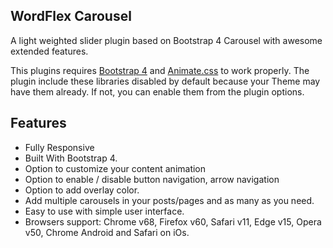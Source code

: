 
## WordFlex Carousel 

A light weighted slider plugin based on Bootstrap 4 Carousel with awesome extended features.

This plugins requires [Bootstrap 4](https://getbootstrap.com/) and [Animate.css](https://daneden.github.io/animate.css/) to work properly. The plugin include these libraries disabled by default because your Theme may have them already. If not, you can enable them from the plugin options.

## Features

* Fully Responsive
* Built With Bootstrap 4.
* Option to customize your content animation
* Option to enable / disable button navigation, arrow navigation
* Option to add overlay color.
* Add multiple carousels in your posts/pages and as many as you need.
* Easy to use with simple user interface.
* Browsers support: Chrome v68, Firefox v60, Safari v11, Edge v15, Opera v50, Chrome Android and Safari on iOs.

